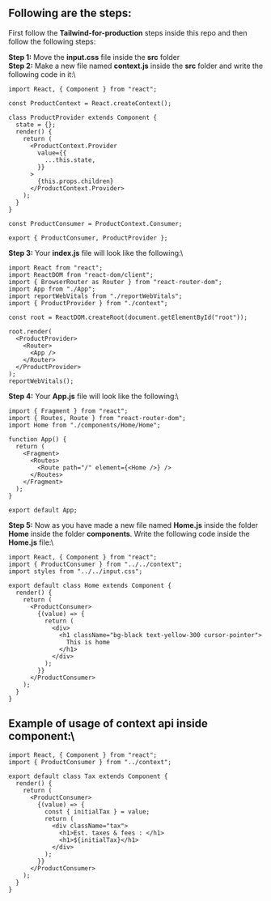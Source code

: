 ## Following are the steps:

First follow the **Tailwind-for-production** steps inside this repo and then follow the following steps:

**Step 1:** Move the **input.css** file inside the **src** folder\
**Step 2:** Make a new file named **context.js** inside the **src** folder and write the following code in it:\
```
import React, { Component } from "react";

const ProductContext = React.createContext();

class ProductProvider extends Component {
  state = {};
  render() {
    return (
      <ProductContext.Provider
        value={{
          ...this.state,
        }}
      >
        {this.props.children}
      </ProductContext.Provider>
    );
  }
}

const ProductConsumer = ProductContext.Consumer;

export { ProductConsumer, ProductProvider };
```
**Step 3:** Your **index.js** file will look like the following:\
```
import React from "react";
import ReactDOM from "react-dom/client";
import { BrowserRouter as Router } from "react-router-dom";
import App from "./App";
import reportWebVitals from "./reportWebVitals";
import { ProductProvider } from "./context";

const root = ReactDOM.createRoot(document.getElementById("root"));

root.render(
  <ProductProvider>
    <Router>
      <App />
    </Router>
  </ProductProvider>
);
reportWebVitals();
```


**Step 4:** Your **App.js** file will look like the following:\
```
import { Fragment } from "react";
import { Routes, Route } from "react-router-dom";
import Home from "./components/Home/Home";

function App() {
  return (
    <Fragment>
      <Routes>
        <Route path="/" element={<Home />} />
      </Routes>
    </Fragment>
  );
}

export default App;
```
**Step 5:** Now as you have made a new file named **Home.js** inside the folder **Home** inside the folder **components**. Write the following code inside the **Home.js** file:\
```
import React, { Component } from "react";
import { ProductConsumer } from "../../context";
import styles from "../../input.css";

export default class Home extends Component {
  render() {
    return (
      <ProductConsumer>
        {(value) => {
          return (
            <div>
              <h1 className="bg-black text-yellow-300 cursor-pointer">
                This is home
              </h1>
            </div>
          );
        }}
      </ProductConsumer>
    );
  }
}
```
## Example of usage of context api inside component:\
```
import React, { Component } from "react";
import { ProductConsumer } from "../context";

export default class Tax extends Component {
  render() {
    return (
      <ProductConsumer>
        {(value) => {
          const { initialTax } = value;
          return (
            <div className="tax">
              <h1>Est. taxes & fees : </h1>
              <h1>${initialTax}</h1>
            </div>
          );
        }}
      </ProductConsumer>
    );
  }
}
```
